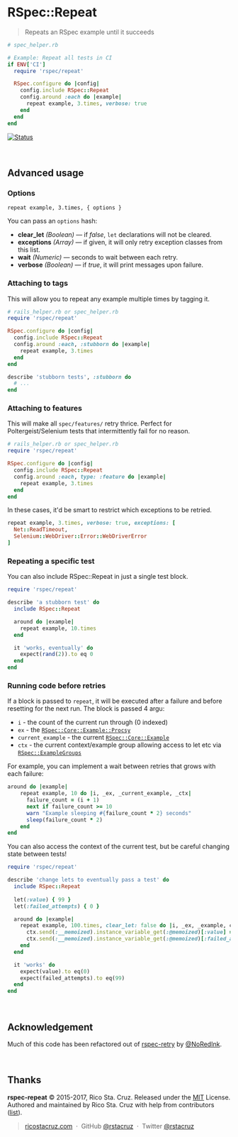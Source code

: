 # RSpec::Repeat

> Repeats an RSpec example until it succeeds

```rb
# spec_helper.rb

# Example: Repeat all tests in CI
if ENV['CI']
  require 'rspec/repeat'

  RSpec.configure do |config|
    config.include RSpec::Repeat
    config.around :each do |example|
      repeat example, 3.times, verbose: true
    end
  end
end
```
[![Status](https://travis-ci.org/rstacruz/rspec-repeat.svg?branch=master)](https://travis-ci.org/rstacruz/rspec-repeat "See test builds")

<br>

## Advanced usage

### Options

```
repeat example, 3.times, { options }
```

You can pass an `options` hash:

- __clear_let__ *(Boolean)* — if *false*, `let` declarations will not be cleared.
- __exceptions__ *(Array)* — if given, it will only retry exception classes from this list.
- __wait__ *(Numeric)* — seconds to wait between each retry.
- __verbose__ *(Boolean)* — if *true*, it will print messages upon failure.

### Attaching to tags

This will allow you to repeat any example multiple times by tagging it.

```rb
# rails_helper.rb or spec_helper.rb
require 'rspec/repeat'

RSpec.configure do |config|
  config.include RSpec::Repeat
  config.around :each, :stubborn do |example|
    repeat example, 3.times
  end
end
```

```rb
describe 'stubborn tests', :stubborn do
  # ...
end
```

### Attaching to features

This will make all `spec/features/` retry thrice. Perfect for Poltergeist/Selenium tests that intermittently fail for no reason.

```rb
# rails_helper.rb or spec_helper.rb
require 'rspec/repeat'

RSpec.configure do |config|
  config.include RSpec::Repeat
  config.around :each, type: :feature do |example|
    repeat example, 3.times
  end
end
```

In these cases, it'd be smart to restrict which exceptions to be retried.

```rb
repeat example, 3.times, verbose: true, exceptions: [
  Net::ReadTimeout,
  Selenium::WebDriver::Error::WebDriverError
]
```

### Repeating a specific test

You can also include RSpec::Repeat in just a single test block.

```rb
require 'rspec/repeat'

describe 'a stubborn test' do
  include RSpec::Repeat

  around do |example|
    repeat example, 10.times
  end

  it 'works, eventually' do
    expect(rand(2)).to eq 0
  end
end
```

### Running code before retries
If a block is passed to `repeat`, it will be executed after a failure and before resetting for the next run.
The block is passed 4 argu:

- `i` - the count of the current run through (0 indexed)
- `ex` - the [`RSpec::Core::Example::Procsy`](https://github.com/rspec/rspec-core/blob/1e661db5c5b431c0ee88a383e8e3767f02dccbfe/lib/rspec/core/example.rb#L331)
- `current_example` - the current [`RSpec::Core::Example`](https://github.com/rspec/rspec-core/blob/1e661db5c5b431c0ee88a383e8e3767f02dccbfe/lib/rspec/core/example.rb#L44)
- `ctx` - the current context/example group allowing access to let etc via [`RSpec::ExampleGroups`](https://github.com/rspec/rspec-core/blob/1e661db5c5b431c0ee88a383e8e3767f02dccbfe/lib/rspec/core/example_group.rb#L839)

For example, you can implement a wait between retries that grows with each failure:
```rb
around do |example|
    repeat example, 10 do |i, _ex, _current_example, _ctx|
      failure_count = (i + 1)
      next if failure_count >= 10
      warn "Example sleeping #{failure_count * 2} seconds"
      sleep(failure_count * 2)
    end
end
```

You can also access the context of the current test, but be careful changing state between tests!
```rb
require 'rspec/repeat'

describe 'change lets to eventually pass a test' do
  include RSpec::Repeat
  
  let(:value) { 99 }
  let(:failed_attempts) { 0 }

  around do |example|
    repeat example, 100.times, clear_let: false do |i, _ex, _example, ctx|
      ctx.send(:__memoized).instance_variable_get(:@memoized)[:value] = value - 1
      ctx.send(:__memoized).instance_variable_get(:@memoized)[:failed_attempts] = i + 1
    end
  end

  it 'works' do
    expect(value).to eq(0)
    expect(failed_attempts).to eq(99)
  end 
end
```
<br>

## Acknowledgement

Much of this code has been refactored out of [rspec-retry](https://github.com/NoRedInk/rspec-retry) by [@NoRedInk](https://github.com/NoRedInk).

<br>

## Thanks

**rspec-repeat** © 2015-2017, Rico Sta. Cruz. Released under the [MIT] License.<br>
Authored and maintained by Rico Sta. Cruz with help from contributors ([list][contributors]).

> [ricostacruz.com](http://ricostacruz.com) &nbsp;&middot;&nbsp;
> GitHub [@rstacruz](https://github.com/rstacruz) &nbsp;&middot;&nbsp;
> Twitter [@rstacruz](https://twitter.com/rstacruz)

[MIT]: http://mit-license.org/
[contributors]: http://github.com/rstacruz/rspec-repeat/contributors
